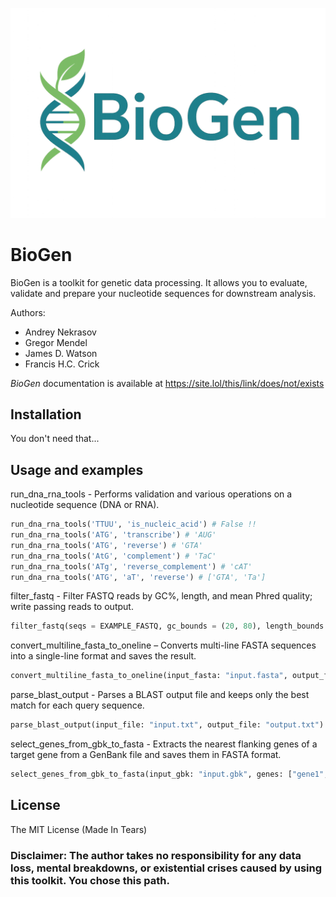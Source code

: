 ![Описание картинки](biogen_logo.png)

# BioGen

BioGen is a toolkit for genetic data processing. It allows you to evaluate, validate and prepare your nucleotide sequences for downstream analysis.

Authors:
* Andrey Nekrasov
* Gregor Mendel
* James D. Watson
* Francis H.C. Crick

*BioGen* documentation is available at https://site.lol/this/link/does/not/exists

## Installation

You don't need that...

## Usage and examples

run_dna_rna_tools - Performs validation and various operations on a nucleotide sequence (DNA or RNA).
```python
run_dna_rna_tools('TTUU', 'is_nucleic_acid') # False !!
run_dna_rna_tools('ATG', 'transcribe') # 'AUG'
run_dna_rna_tools('ATG', 'reverse') # 'GTA'
run_dna_rna_tools('AtG', 'complement') # 'TaC'
run_dna_rna_tools('ATg', 'reverse_complement') # 'cAT'
run_dna_rna_tools('ATG', 'aT', 'reverse') # ['GTA', 'Ta']
```

filter_fastq - Filter FASTQ reads by GC%, length, and mean Phred quality; write passing reads to output.
```python
filter_fastq(seqs = EXAMPLE_FASTQ, gc_bounds = (20, 80), length_bounds = (10, 30), quality_threshold = 10)
```

convert_multiline_fasta_to_oneline – Converts multi-line FASTA sequences into a single-line format and saves the result.
```python
convert_multiline_fasta_to_oneline(input_fasta: "input.fasta", output_fasta: "output.fasta")
```

parse_blast_output - Parses a BLAST output file and keeps only the best match for each query sequence.
```python
parse_blast_output(input_file: "input.txt", output_file: "output.txt")
```

select_genes_from_gbk_to_fasta - Extracts the nearest flanking genes of a target gene from a GenBank file and saves them in FASTA format.
```python
select_genes_from_gbk_to_fasta(input_gbk: "input.gbk", genes: ["gene1", "gene2"], n_before: 20, n_after: 25, output_fasta: "output.fasta")
```


## License

The MIT License (Made In Tears)


### Disclaimer: The author takes no responsibility for any data loss, mental breakdowns, or existential crises caused by using this toolkit. You chose this path.